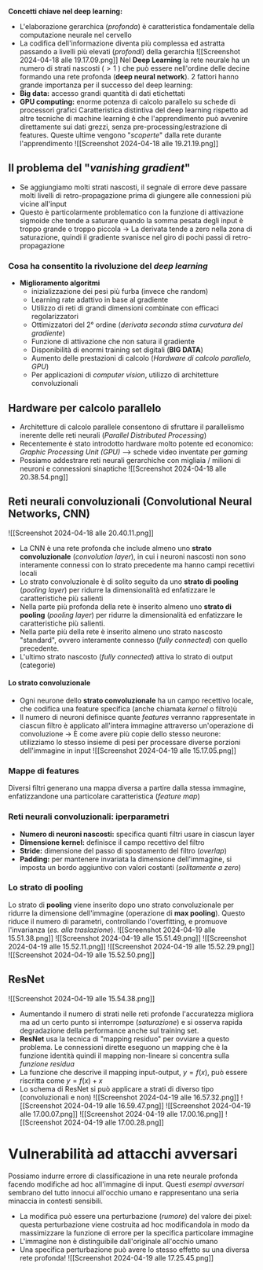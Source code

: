 **Concetti chiave nel deep learning:**
- L'elaborazione gerarchica (*profonda*) è caratteristica fondamentale della computazione neurale nel cervello
- La codifica dell'informazione diventa più complessa ed astratta passando a livelli più elevati (*profondi*) della gerarchia
![[Screenshot 2024-04-18 alle 19.17.09.png]]
Nel **Deep Learning** la rete neurale ha un numero di strati nascosti ($>1$ ) che può essere nell'ordine delle decine formando una rete profonda (**deep neural network**).
2 fattori hanno grande importanza per il successo del deep learning:
- **Big data:** accesso grandi quantità di dati etichettati
- **GPU computing:** enorme potenza di calcolo parallelo su schede di processori grafici
Caratteristica distintiva del deep learning rispetto ad altre tecniche di machine learning è che l'apprendimento può avvenire direttamente sui dati grezzi, senza pre-processing/estrazione di features. Queste ultime vengono "*scoperte*" dalla rete durante l'apprendimento
![[Screenshot 2024-04-18 alle 19.21.19.png]]
## Il problema del "*vanishing gradient*"
- Se aggiungiamo molti strati nascosti, il segnale di errore deve passare molti livelli di retro-propagazione prima di giungere alle connessioni più vicine all'input
- Questo è particolarmente problematico con la funzione di attivazione sigmoide che tende a saturare quando la somma pesata degli input è troppo grande o troppo piccola
-> La derivata tende a zero nella zona di saturazione, quindi il gradiente svanisce nel giro di pochi passi di retro-propagazione
### Cosa ha consentito la rivoluzione del *deep learning*
- **Miglioramento algoritmi**
	- inizializzazione dei pesi più furba (invece che random)
	- Learning rate adattivo in base al gradiente
	- Utilizzo di reti di grandi dimensioni combinate con efficaci regolarizzatori
	- Ottimizzatori del 2° ordine (*derivata seconda stima curvatura del gradiente*)
	- Funzione di attivazione che non satura il gradiente
	- Disponibilità di enormi training set digitali (**BIG DATA**)
	- Aumento delle prestazioni di calcolo  (*Hardware di calcolo parallelo, GPU*)
	- Per applicazioni di *computer vision*, utilizzo di architetture convoluzionali
## Hardware per calcolo parallelo
- Architetture di calcolo parallele consentono di sfruttare il parallelismo inerente delle reti neurali (*Parallel Distributed Processing*)
- Recentemente è stato introdotto hardware molto potente ed economico: *Graphic Processing Unit (GPU)* --> schede video inventate per *gaming*
- Possiamo addestrare reti neurali gerarchiche con migliaia / milioni di neuroni e connessioni sinaptiche
![[Screenshot 2024-04-18 alle 20.38.54.png]]
## Reti neurali convoluzionali (Convolutional Neural Networks, CNN)
![[Screenshot 2024-04-18 alle 20.40.11.png]]
- La CNN è una rete profonda che include almeno uno **strato convoluzionale** (*convolution layer*), in cui i neuroni nascosti non sono interamente connessi con lo strato precedente ma hanno campi recettivi locali
- Lo strato convoluzionale è di solito seguito da uno **strato di pooling** (*pooling layer*) per ridurre la dimensionalità ed enfatizzare le caratteristiche più salienti
- Nella parte più profonda della rete è inserito almeno uno **strato di pooling** (*pooling layer*) per ridurre la dimensionalità ed enfatizzare le caratteristiche più salienti.
- Nella parte più della rete è inserito almeno uno strato nascosto "standard", ovvero interamente connesso (*fully connected*) con quello precedente.
- L'ultimo strato nascosto (*fully connected*) attiva lo strato di output (categorie)
#### Lo strato convoluzionale
- Ogni neurone dello **strato convoluzionale** ha un campo recettivo locale, che codifica una feature specifica (anche chiamata *kernel* o filtro)ù
- Il numero di neuroni definisce quante *features* verranno rappresentate in ciascun filtro è applicato all'intera immagine attraverso un'operazione di convoluzione
-> È come avere più copie dello stesso neurone: utilizziamo lo stesso insieme di pesi per processare diverse porzioni dell'immagine in input
![[Screenshot 2024-04-19 alle 15.17.05.png]]
### Mappe di features
Diversi filtri generano una mappa diversa a partire dalla stessa immagine, enfatizzandone una particolare caratteristica (*feature map*)
### Reti neurali convoluzionali: iperparametri
- **Numero di neuroni nascosti:** specifica quanti filtri usare in ciascun layer
- **Dimensione kernel:** definisce il campo recettivo del filtro
- **Stride:** dimensione del passo di spostamento del filtro (*overlap*)
- **Padding:** per mantenere invariata la dimensione dell'immagine, si imposta un bordo aggiuntivo con valori costanti (*solitamente a zero*)
### Lo strato di pooling
Lo strato di **pooling** viene inserito dopo uno strato convoluzionale per ridurre la dimensione dell'immagine (operazione di **max pooling**). Questo riduce il numero di parametri, controllando l'overfitting, e promuove l'invarianza (*es. alla traslazione*).
![[Screenshot 2024-04-19 alle 15.51.38.png]]
![[Screenshot 2024-04-19 alle 15.51.49.png]]
![[Screenshot 2024-04-19 alle 15.52.11.png]]
![[Screenshot 2024-04-19 alle 15.52.29.png]]
![[Screenshot 2024-04-19 alle 15.52.50.png]]
## ResNet
![[Screenshot 2024-04-19 alle 15.54.38.png]]
- Aumentando il numero di strati nelle reti profonde l'accuratezza migliora ma ad un certo punto si interrompe (*saturazione*) e si osserva rapida degradazione della performance anche sul training set.
- **ResNet** usa la tecnica di "mapping residuo" per ovviare a questo problema. Le connessioni dirette eseguono un mapping che è la funzione identità quindi il mapping non-lineare si concentra sulla *funzione residua*
- La funzione che descrive il mapping input-output, $y=f(x)$, può essere riscritta come $y=f(x)+x$ 
- Lo schema di ResNet si può applicare a strati di diverso tipo (convoluzionali e non)
![[Screenshot 2024-04-19 alle 16.57.32.png]]
![[Screenshot 2024-04-19 alle 16.59.47.png]]
![[Screenshot 2024-04-19 alle 17.00.07.png]]
![[Screenshot 2024-04-19 alle 17.00.16.png]]
![[Screenshot 2024-04-19 alle 17.00.28.png]]
# Vulnerabilità ad attacchi avversari
Possiamo indurre errore di classificazione in una rete neurale profonda facendo modifiche ad hoc all'immagine di input. Questi *esempi avversari* sembrano del tutto innocui all'occhio umano e rappresentano una seria minaccia in contesti sensibili.
- La modifica può essere una perturbazione (*rumore*) del valore dei pixel: questa perturbazione viene costruita ad hoc modificandola in modo da massimizzare la funzione di errore per la specifica particolare immagine
- L'immagine non è distinguibile dall'originale all'occhio umano 
- Una specifica perturbazione può avere lo stesso effetto su una diversa rete profonda!
![[Screenshot 2024-04-19 alle 17.25.45.png]]
